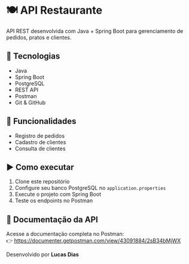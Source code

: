 # 🍽️ API Restaurante

API REST desenvolvida com Java + Spring Boot para gerenciamento de pedidos, pratos e clientes.

## 🚀 Tecnologias
- Java
- Spring Boot
- PostgreSQL
- REST API
- Postman
- Git & GitHub

## 🔧 Funcionalidades

- Registro de pedidos
- Cadastro de clientes
- Consulta de clientes

## ▶️ Como executar
1. Clone este repositório
2. Configure seu banco PostgreSQL no `application.properties`
3. Execute o projeto com Spring Boot
4. Teste os endpoints no Postman

## 📄 Documentação da API

Acesse a documentação completa no Postman:  
👉 https://documenter.getpostman.com/view/43091884/2sB34bMjWX


Desenvolvido por **Lucas Dias**
